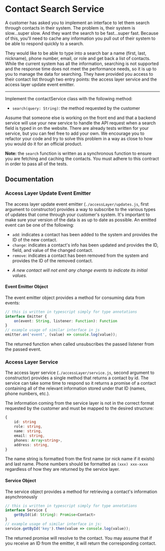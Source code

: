 # Contact Search Service

A customer has asked you to implement an interface to let them search through contacts in their system. The
problem is, their system is slow...super slow. And they want the search to be fast...super fast. Because of this,
you'll need to cache any information you pull out of their system to be able to respond quickly to a search.

They would like to be able to type into a search bar a name (first, last, nickname), phone number, email, or
role and get back a list of contacts. While the current system has all the information, searching is not
supported and the response time does not meet the performance needs, so it is up to you to manage the data for
searching. They have provided you access to their contact list through two entry points:
the access layer service and the access layer update event emitter.

------
Implement the contactService class with the following method:

 - `search(query: String)`: the method requested by the customer

Assume that someone else is working on the front end and that a backend service will use your new service to handle
the API request when a search field is typed in on the website. There are already tests written for your service, but
you can feel free to add your own. We encourage you to refactor your code and try to solve this problem in a way as 
close to how you would do it for an official product.

**Note:** the `search` function is written as a synchronous function to ensure you are fetching and caching the contacts.
You must adhere to this contract in order to pass all of the tests.

## Documentation

### Access Layer Update Event Emitter

The access layer update event emitter (`./accessLayer/updates.js`, first argument to constructor) provides a way to
subscribe to the various types of updates that come through your customer's system. It's important to make sure your version
of the data is as up to date as possible. An emitted event can be one of the following:

 - `add`: indicates a contact has been added to the system and provides the ID of the new contact.
 - `change`: indicates a contact's info has been updated and provides the ID, field, and value of the changed contact.
 - `remove`: indicates a contact has been removed from the system and provides the ID of the removed contact.

* _A new contact will not emit any change events to indicate its initial values._

#### Event Emitter Object

The event emitter object provides a method for consuming data from events:

```ts
// this is written in typescript simply for type annotations
interface Emitter {
    on(event: String, listener: Function): Function
}
// example usage of similar interface in js
emitter.on('event', (value) => console.log(value));
```

The returned function when called unsubscribes the passed listener from the passed event.

### Access Layer Service

The access layer service (`./accessLayer/service.js`, second argument to constructor) provides a single method
that returns a contact by id. The service can take some time to respond so it returns a promise of a contact containing
all of the relevant information stored under that ID (names, phone numbers, etc.). 

The information coming from the service layer is not in the
correct format requested by the customer and must be mapped to the desired structure:

```ts
{
    id: string
    role: string,
    name: string,
    email: string,
    phones: Array<string>,
    address: string,
}
```

The name string is formatted from the first name (or nick name if it exists) and last name. Phone numbers should be formatted as `(xxx) xxx-xxxx` regardless of how they are returned by the service layer.

#### Service Object

The service object provides a method for retrieving a contact's information asynchronously

```ts
// this is written in typescript simply for type annotations
interface Service {
    getById(id: String): Promise<Contact>
}
// example usage of similar interface in js:
service.getById('key').then(value => console.log(value));
```

The returned promise will resolve to the contact. You may assume that if you receive an ID from the emitter, it will
return the corresponding contact.

